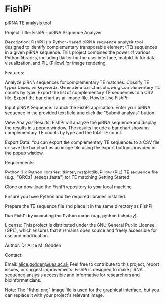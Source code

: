 # FishPi
piRNA TE analysis tool

Project Title: FishPi - piRNA Sequence Analyzer

Description:
FishPi is a Python-based piRNA sequence analysis tool designed to identify complementary transposable element (TE) sequences in a given piRNA sequence. This project combines the power of various Python libraries, including tkinter for the user interface, matplotlib for data visualization, and PIL (Pillow) for image rendering.

Features:

Analyze piRNA sequences for complementary TE matches.
Classify TE types based on keywords.
Generate a bar chart showing complementary TE counts by type.
Export the list of complementary TE sequences to a CSV file.
Export the bar chart as an image file.
How to Use FishPi:

Input piRNA Sequence: Launch the FishPi application. Enter your piRNA sequence in the provided text field and click the "Submit analysis" button.

View Analysis Results: FishPi will analyze the piRNA sequence and display the results in a popup window. The results include a bar chart showing complementary TE counts by type and the total TE count.

Export Data: You can export the complementary TE sequences to a CSV file or save the bar chart as an image file using the export buttons provided in the popup window.

Requirements:

Python 3.x
Python libraries: tkinter, matplotlib, Pillow (PIL)
TE sequence file (e.g., "GRCz11.teseqs.fasta") for TE matching
Getting Started:

Clone or download the FishPi repository to your local machine.

Ensure you have Python and the required libraries installed.

Prepare the TE sequence file and place it in the same directory as FishPi.

Run FishPi by executing the Python script (e.g., python fishpi.py).

License:
This project is distributed under the GNU General Public License (GPL), which ensures that it remains open source and freely accessible for use and modification.

Author:
Dr Alice M. Godden

Contact:

Email: alice.godden@uea.ac.uk
Feel free to contribute to this project, report issues, or suggest improvements. FishPi is designed to make piRNA sequence analysis accessible and informative for researchers and bioinformaticians.

Note:
The "fishpi.png" image file is used for the graphical interface, but you can replace it with your project's relevant image.

